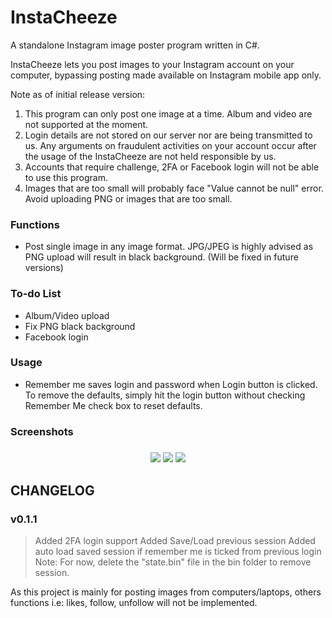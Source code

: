 # InstaCheeze

A standalone Instagram image poster program written in C#.

InstaCheeze lets you post images to your Instagram account on your computer, bypassing posting made available on Instagram mobile app only.

Note as of initial release version: 
1. This program can only post one image at a time. Album and video are not supported at the moment.
2. Login details are not stored on our server nor are being transmitted to us. Any arguments on fraudulent activities on your account occur after the usage of the InstaCheeze are not held responsible by us. 
3. Accounts that require challenge, 2FA or Facebook login will not be able to use this program.
4. Images that are too small will probably face "Value cannot be null" error. Avoid uploading PNG or images that are too small.

### Functions
- Post single image in any image format. JPG/JPEG is highly advised as PNG upload will result in black background. (Will be fixed in future versions)

### To-do List
- Album/Video upload
- Fix PNG black background
- Facebook login

### Usage
- Remember me saves login and password when Login button is clicked. To remove the defaults, simply hit the login button without checking Remember Me check box to reset defaults. 

### Screenshots
<h3 align="center">
  <img src="https://i.gyazo.com/9dac561a7f1630649be8d92affe4fd00.png">
  <img src="https://i.gyazo.com/418ae96fc4bb8033f17a8abad412b3bc.png">
  <img src="https://i.gyazo.com/4b765ea61a8cb4b837649b998b0228fb.png">
</h3>

## CHANGELOG
### v0.1.1
> Added 2FA login support
> Added Save/Load previous session
> Added auto load saved session if remember me is ticked from previous login
Note: For now, delete the "state.bin" file in the bin folder to remove session.

As this project is mainly for posting images from computers/laptops, others functions i.e: likes, follow, unfollow will not be implemented.
